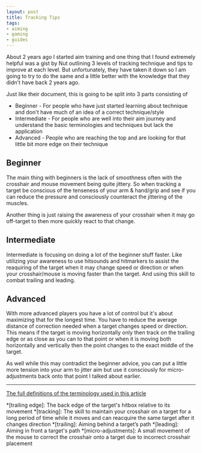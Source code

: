 ```yaml
---
layout: post
title: Tracking Tips
tags:
- aiming
- gaming
- guides
---
```


About 2 years ago I started aim training and
one thing that I found extremely helpful was a gist by Nut
outlining 3 levels of tracking technique and tips to improve at each level.
But unfortunately, they have taken it down so I am going to try to do the same and
a little better with the knowledge that they didn't have back 2 years ago.

Just like their document, this is going to be split into 3 parts consisting of

- Beginner - For people who have just started learning about technique and
  don't have much of an idea of a correct technique/style
- Intermediate - For people who are well into their aim journey and
  understand the basic terminologies and techniques but lack the application
- Advanced - People who are reaching the top and
  are looking for that little bit more edge on their technique

## Beginner

The main thing with beginners is the lack of smoothness often with the crosshair and mouse movement being quite jittery. So when tracking a target be conscious of the tenseness of your arm & hand/grip and see if you can reduce the pressure and consciously counteract the jittering of the muscles.

Another thing is just raising the awareness of your crosshair when it may go off-target to then more quickly react to that change.

## Intermediate

Intermediate is focusing on doing a lot of the beginner stuff faster. Like utilizing your awareness to use hitsounds and hitmarkers to assist the reaquiring of the target when it may change speed or direction or when your crosshair/mouse is moving faster than the target. And using this skill to combat trailing and leading.

## Advanced

With more advanced players you have a lot of control but it's about maximizing that for the longest time. You have to reduce the average distance of correction needed when a target changes speed or direction. This means if the target is moving horizontally only then track on the trailing edge or as close as you can to that point or when it is moving both horizontally and vertically then the point changes to the exact middle of the target.

As well while this may contradict the beginner advice,
you can put a little more tension into your arm to jitter aim but use it consciously for micro-adjustments back onto that point I talked about earlier.

---

[The full definitions of the terminology used in this article](https://aiming-taxonomy.github.io/glossary/)

*[trailing edge]: The back edge of the target's hitbox relative to its movement
*[tracking]: The skill to maintain your crosshair on a target for a long period of time while it moves and can reacquire the same target after it changes direction
*[trailing]: Aiming behind a target’s path
*[leading]: Aiming in front a target's path
*[micro-adjustments]: A small movement of the mouse to correct the crosshair onto a target due to incorrect crosshair placement
